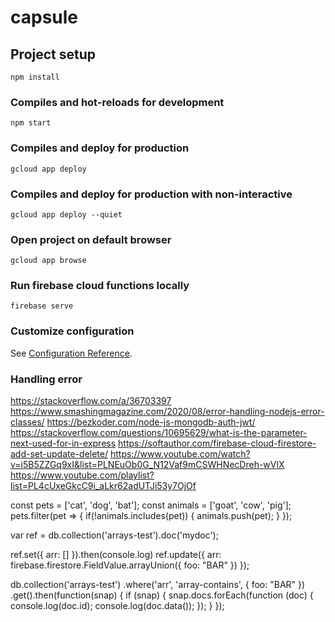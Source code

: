 # capsule

## Project setup
```
npm install
```

### Compiles and hot-reloads for development
```
npm start
```

### Compiles and deploy for production
```
gcloud app deploy
```

### Compiles and deploy for production with non-interactive
```
gcloud app deploy --quiet
```

### Open project on default browser
```
gcloud app browse
```

### Run firebase cloud functions locally
```
firebase serve
```

### Customize configuration
See [Configuration Reference](https://cloud.google.com/appengine/docs/standard/nodejs/quickstart#local-machine_1).

### Handling error
https://stackoverflow.com/a/36703397
https://www.smashingmagazine.com/2020/08/error-handling-nodejs-error-classes/
https://bezkoder.com/node-js-mongodb-auth-jwt/
https://stackoverflow.com/questions/10695629/what-is-the-parameter-next-used-for-in-express
https://softauthor.com/firebase-cloud-firestore-add-set-update-delete/
https://www.youtube.com/watch?v=i5B5ZZGq9xI&list=PLNEuOb0G_N12Vaf9mCSWHNecDreh-wVlX
https://www.youtube.com/playlist?list=PL4cUxeGkcC9i_aLkr62adUTJi53y7OjOf

const pets = ['cat', 'dog', 'bat'];
const animals = ['goat', 'cow', 'pig'];
pets.filter(pet => {
    if(!animals.includes(pet)) {
        animals.push(pet);
    }
});

var ref = db.collection('arrays-test').doc('mydoc');
  
  ref.set({ arr: [] }).then(console.log)
  ref.update({
    arr: firebase.firestore.FieldValue.arrayUnion({ foo: "BAR" })
  });
 
  db.collection('arrays-test')
    .where('arr', 'array-contains', { foo: "BAR" })
    .get().then(function(snap) {
      if (snap) {
      	snap.docs.forEach(function (doc) {
       		console.log(doc.id);
        	console.log(doc.data());
        });
      }
    });